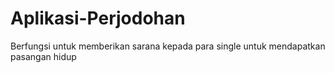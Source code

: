 # Aplikasi-Perjodohan
Berfungsi untuk memberikan sarana kepada para single untuk mendapatkan pasangan hidup
